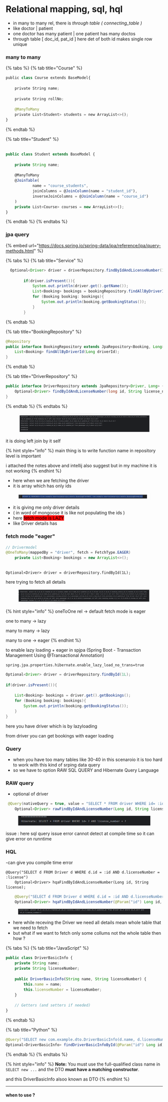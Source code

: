 # Relational mapping, sql, hql

* in many to many rel, there is _through table ( connecting\_table )_&#x20;
* like doctor | patient
* one doctor has many patient | one patient has many doctos
* through table \[ doc\_id, pat\_id ] here det of both id makes single row unique

### many to many

{% tabs %}
{% tab title="Course" %}
```python
public class Course extends BaseModel{

    private String name;

    private String rollNo;

    @ManyToMany
    private List<Student> students = new ArrayList<>();
}

```
{% endtab %}

{% tab title="Student" %}
```javascript

public class Student extends BaseModel {

    private String name;

    @ManyToMany
    @JoinTable(
            name = "course_students",
            joinColumns = @JoinColumn(name = "student_id"),
            inverseJoinColumns = @JoinColumn(name = "course_id")
    )
    private List<Course> courses = new ArrayList<>();
}

```
{% endtab %}
{% endtabs %}

### jpa query

{% embed url="https://docs.spring.io/spring-data/jpa/reference/jpa/query-methods.html" %}

{% tabs %}
{% tab title="Service" %}
```java
  Optional<Driver> driver = driverRepository.findByIdAndLicenseNumber(1L, "DJid3003");

        if(driver.isPresent()){
            System.out.println(driver.get().getName());
            List<Booking> bookings = bookingRepository.findAllByDriverId(1L);
            for (Booking booking: bookings){
                System.out.println(booking.getBookingStatus());
            }
        }
```
{% endtab %}

{% tab title="BookingRepository" %}
```java
@Repository
public interface BookingRepository extends JpaRepository<Booking, Long> {
    List<Booking> findAllByDriverId(Long driverId);
}
```
{% endtab %}

{% tab title="DriverRepository" %}
```java
public interface DriverRepository extends JpaRepository<Driver, Long> {
    Optional<Driver> findByIdAndLicenseNumber(long id, String license_number);
}

```
{% endtab %}
{% endtabs %}

<figure><img src=".gitbook/assets/image (25).png" alt=""><figcaption></figcaption></figure>

it is doing left join by it self&#x20;

{% hint style="info" %}
main thing is to write function name in repository level is important

i attached the notes above and intellij also suggest but in my machine it is not working
{% endhint %}

* here when we are fetching the driver&#x20;
* it is array which has only ids

<figure><img src=".gitbook/assets/image (26).png" alt=""><figcaption></figcaption></figure>

* it is giving me only driver details
* ( in word of mongoose it is like not populating the ids )
* here <mark style="background-color:red;">fetch mode is LAZY</mark>&#x20;
* like Driver details has&#x20;

### fetch mode "eager"

```java
// Drivermodel
@OneToMany(mappedBy = "driver", fetch = FetchType.EAGER)
    private List<Booking> bookings = new ArrayList<>();
    
```

```
Optional<Driver> driver = driverRepository.findById(1L);
```

here trying to fetch all details

<figure><img src=".gitbook/assets/image (27).png" alt=""><figcaption></figcaption></figure>

{% hint style="info" %}
oneToOne rel -> default fetch mode is eager

one to many -> lazy

many to  many -> lazy

many to one -> eager
{% endhint %}

to enable lazy loading + eager in spjpa  (Spring Boot - Transaction Management Using @Transactional Annotation)

```
spring.jpa.properties.hibernate.enable_lazy_load_no_trans=true
```

```java
Optional<Driver> driver = driverRepository.findById(1L);

if(driver.isPresent()){
    
    List<Booking> bookings = driver.get().getBookings();
    for (Booking booking: bookings){
        System.out.println(booking.getBookingStatus());
    }
}
```

here you have driver which is by lazyloading

from driver you can get bookings with eager loading

### Query

* when you have too many tables like 30-40 in this scenaroio it is too hard to work with this kind of srping data query&#x20;
* so we have to option RAW SQL QUERY and Hibernate Query Language

### RAW query

* optional of driver

```java
 @Query(nativeQuery = true, value = "SELECT * FROM driver WHERE id= :id AND license_number = :license" )
    Optional<Driver> rawFindByIdAndLicenseNumber(Long id, String license);
```

<figure><img src=".gitbook/assets/image (28).png" alt=""><figcaption></figcaption></figure>

issue : here sql query issue error cannot detect at compile time so it can give error on runntime

### HQL&#x20;

-can give you compile time error

```
@Query("SELECT d FROM Driver d WHERE d.id = :id AND d.licenseNumber = :license")
    Optional<Driver> hqaFindByIdAndLicenseNumber(Long id, String license);
```

```java
    @Query("SELECT d FROM Driver d WHERE d.id = :id AND d.licenseNumber = :ln")
    Optional<Driver> hqaFindByIdAndLicenseNumber(@Param("id") Long id, @Param("ln") String ln);
```

<figure><img src=".gitbook/assets/image (29).png" alt=""><figcaption></figcaption></figure>

* here while receving the Driver we need all details mean whole table that we need to fetch
* but what if we want to fetch only some collums not the whole table then how ?

{% tabs %}
{% tab title="JavaScript" %}
```javascript
public class DriverBasicInfo {
    private String name;
    private String licenseNumber;

    public DriverBasicInfo(String name, String licenseNumber) {
        this.name = name;
        this.licenseNumber = licenseNumber;
    }

    // Getters (and setters if needed)
}


```
{% endtab %}

{% tab title="Python" %}
```java
@Query("SELECT new com.example.dto.DriverBasicInfo(d.name, d.licenseNumber) FROM Driver d WHERE d.id = :id")
Optional<DriverBasicInfo> findDriverBasicInfoById(@Param("id") Long id);
```
{% endtab %}
{% endtabs %}

{% hint style="info" %}
**Note:** You must use the full-qualified class name in `SELECT new ...` and the DTO **must have a matching constructor**.

and this DriverBasicInfo alsoo known as DTO&#x20;
{% endhint %}

***

#### when to use ?

